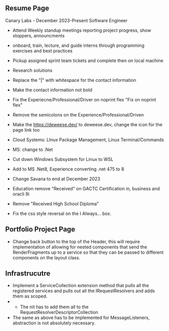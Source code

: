 
## Resume Page

Canary Labs - December 2023-Present Software Engineer
* Attend Weekly standup meetings reporting project progress, show stoppers, announcments
* onboard, train, lecture, and guide interns through programming exercises and best practices
* Pickup assigned sprint team tickets and complete then on local machine
* Research solutions 

 * Replace the "|" with whitespace for the contact information
 * Make the contact information not bold
 * Fix the Experiecne/Professional/Driver on noprint flex "Fix on noprint flex"
 * Remove the semicolons on the Experience/Professional/Driven
 * Make the https://deweese.dev/ to deweese.dev, change the icon for the page link too
 * Cloud Systems: LInux Package Management, Linux Terminal/Commands
 * MS: change to .Net
 * Cut down Windows Subsystem for Linux to WSL
 * Add to MS .Net8, Experience converting .net 475 to 8
 * Change Savana to end at December 2023
 * Education remove "Received" on GACTC Certification in, business and oracli 9i
 * Remove "Received High School Diploma"
 * Fix the css style reversal on the I Always... box. 

## Portfolio Project Page

 * Change back button to the top of the Header, this will require implementation of allowing for nested components that send the RenderFragments up to a service so that they can be passed to different components on the layout class.

## Infrastrucutre

 * Implement a ServiceCollection extension method that pulls all the registered services and pulls out all the IRequestResolvers and adds them as scoped. 
 * * The nit has to add them all to the RequestResolverDescriptorCollection
 * The same as above has to be implemented for MessageListeners, abstraction is not absolutely necessary.